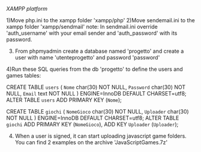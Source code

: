 *XAMPP platform*

1)Move php.ini to the xampp folder 'xampp/php'
2)Move sendemail.ini to the xampp folder 'xampp/sendmail'
note: In sendmail.ini override 'auth_username' with your email sender and 'auth_password' with its password.

3) From phpmyadmin create a database named 'progetto' and create a user with name 'utenteprogetto' and password 'password'

4)Run these SQL queries from the db 'progetto' to define the users and games tables:


CREATE TABLE `users` (
  `Nome` char(30) NOT NULL,
  `Password` char(30) NOT NULL,
  `Email` text NOT NULL
) ENGINE=InnoDB DEFAULT CHARSET=utf8;
ALTER TABLE `users`
  ADD PRIMARY KEY (`Nome`);  
  
  
  
CREATE TABLE `giochi` (
  `NomeGioco` char(30) NOT NULL,
  `Uploader` char(30) NOT NULL
) ENGINE=InnoDB DEFAULT CHARSET=utf8;
ALTER TABLE `giochi`
  ADD PRIMARY KEY (`NomeGioco`),
  ADD KEY `Uploader` (`Uploader`);
  
  
4) When a user is signed, it can start uploading javascript game folders. You can find 2 examples on the archive 'JavaScriptGames.7z'
